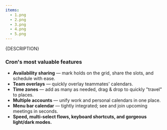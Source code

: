 ```yaml
---
items:
  - 1.png
  - 2.png
  - 3.png
  - 4.png
  - 5.png
---
```


{DESCRIPTION}

### Cron's most valuable features

<!-- From "FAQs: What are Cron’s most valuable features?"
https://cronhq.notion.site/Cron-Calendar-5625be54feac4e13a75b10271b65ddb7 -->

- **Availability sharing** — mark holds on the grid, share the slots, and schedule with ease.
- **Team overlays** — quickly overlay teammates' calendars.
- **Time zones** — add as many as needed, drag & drop to quickly "travel" to places.
- **Multiple accounts** — unify work and personal calendars in one place.
- **Menu bar calendar** — tightly integrated; see and join upcoming meetings in seconds.
- **Speed, multi-select flows, keyboard shortcuts, and gorgeous light/dark modes.**
